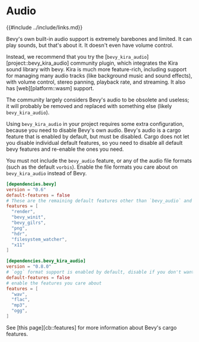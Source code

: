# Audio

{{#include ../include/links.md}}

Bevy's own built-in audio support is extremely barebones and limited. It
can play sounds, but that's about it. It doesn't even have volume control.

Instead, we recommend that you try the
[`bevy_kira_audio`][project::bevy_kira_audio] community plugin, which
integrates the Kira sound library with bevy. Kira is much more feature-rich,
including support for managing many audio tracks (like background music
and sound effects), with volume control, stereo panning, playback rate,
and streaming. It also has [web][platform::wasm] support.

The community largely considers Bevy's audio to be obsolete and useless;
it will probably be removed and replaced with something else (likely
`bevy_kira_audio`).

Using `bevy_kira_audio` in your project requires some extra configuration,
because you need to disable Bevy's own audio. Bevy's audio is a cargo feature
that is enabled by default, but must be disabled. Cargo does not let you
disable individual default features, so you need to disable all default bevy
features and re-enable the ones you need.

You must not include the `bevy_audio` feature, or any of the audio file
formats (such as the default `vorbis`). Enable the file formats you care
about on `bevy_kira_audio` instead of Bevy.

```toml
[dependencies.bevy]
version = "0.6"
default-features = false
# These are the remaining default features other than `bevy_audio` and `mp3`
features = [
  "render",
  "bevy_winit",
  "bevy_gilrs",
  "png",
  "hdr",
  "filesystem_watcher",
  "x11"
]

[dependencies.bevy_kira_audio]
version = "0.8.0"
# `ogg` format support is enabled by default, disable if you don't want it
default-features = false
# enable the features you care about
features = [
  "wav",
  "flac",
  "mp3",
  "ogg",
]
```

See [this page][cb::features] for more information about Bevy's cargo features.
